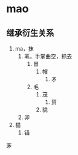 # mao

## 继承衍生关系

1. ma，抹
   1. 芼，手掌曲空，抓去
      1. 冒
         1. 帽
            1. 矛
      2. 毛
         1. 茂
            1. 贸
         2. 貌
   2. 卯
2. 猫
   1. 锚

茅

